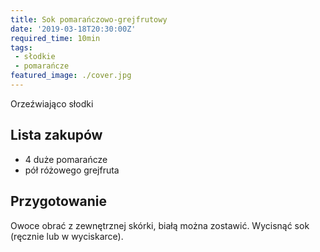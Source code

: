 ```yaml
---
title: Sok pomarańczowo-grejfrutowy
date: '2019-03-18T20:30:00Z'
required_time: 10min
tags:
 - słodkie
 - pomarańcze
featured_image: ./cover.jpg
---
```


Orzeźwiająco słodki

<!---- splitter ---->

## Lista zakupów

- 4 duże pomarańcze
- pół różowego grejfruta

<!---- splitter ---->

## Przygotowanie

Owoce obrać z zewnętrznej skórki, białą można zostawić.
Wycisnąć sok (ręcznie lub w wyciskarce).

